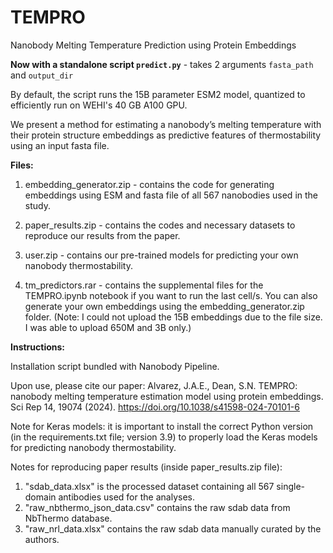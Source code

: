 # TEMPRO
Nanobody Melting Temperature Prediction using Protein Embeddings

**Now with a standalone script ```predict.py```** - takes 2 arguments ```fasta_path``` and ```output_dir```

By default, the script runs the 15B parameter ESM2 model, quantized to efficiently run on WEHI's 40 GB A100 GPU.

We present a method for estimating a nanobody’s melting temperature with their protein structure embeddings as predictive features of thermostability using an input fasta file.


**Files:**

1) embedding_generator.zip - contains the code for generating embeddings using ESM and fasta file of all 567 nanobodies used in the study.
   
2) paper_results.zip - contains the codes and necessary datasets to reproduce our results from the paper.
   
3) user.zip - contains our pre-trained models for predicting your own nanobody thermostability.

4) tm_predictors.rar - contains the supplemental files for the TEMPRO.ipynb notebook if you want to run the last cell/s. You can also generate your own embeddings using the embedding_generator.zip folder. (Note: I could not upload the 15B embeddings due to the file size. I was able to upload 650M and 3B only.)



**Instructions:**

Installation script bundled with Nanobody Pipeline. 



Upon use, please cite our paper:
Alvarez, J.A.E., Dean, S.N. TEMPRO: nanobody melting temperature estimation model using protein embeddings. Sci Rep 14, 19074 (2024). https://doi.org/10.1038/s41598-024-70101-6

Note for Keras models: it is important to install the correct Python version (in the requirements.txt file; version 3.9) to properly load the Keras models for predicting nanobody thermostability.

Notes for reproducing paper results (inside paper_results.zip file):
1) "sdab_data.xlsx" is the processed dataset containing all 567 single-domain antibodies used for the analyses.
2) "raw_nbthermo_json_data.csv" contains the raw sdab data from NbThermo database.
3) "raw_nrl_data.xlsx" contains the raw sdab data manually curated by the authors.

